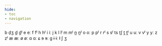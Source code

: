 ```yaml
---
hide:
- toc
- navigation
---
```

b
d̠ʒ
d̪
d̪ʲ
e
eː
f
fʲ
h
hʲ
i
iː
j
k
l
lʲ
m
mʲ
n̪
n̪ʲ
o
oː
p
pʲ
r
rʲ
s
sʲ
ts
t̠ʃ
t̪
t̪ʲ
u
uː
v
vʲ
y
yː
z
zʲ
æ
æː
ø
øː
ɑ
ɑː
ɕ
ɘ
ɘː
ɡ
ɨ
ɨː
ɫ
ʃ
ʒ

